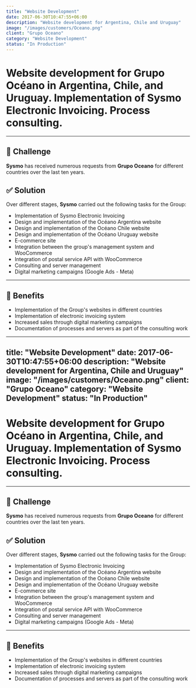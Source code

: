 ```yaml
---
title: "Website Development"
date: 2017-06-30T10:47:55+06:00
description: "Website development for Argentina, Chile and Uruguay"
image: "/images/customers/Oceano.png"
client: "Grupo Oceano"
category: "Website Development"
status: "In Production"
---
```

# Website development for Grupo Océano in Argentina, Chile, and Uruguay. Implementation of Sysmo Electronic Invoicing. Process consulting.

---

## 🎯 Challenge

**Sysmo** has received numerous requests from **Grupo Oceano** for different countries over the last ten years.

## ✅ Solution

Over different stages, **Sysmo** carried out the following tasks for the Group:
- Implementation of Sysmo Electronic Invoicing
- Design and implementation of the Océano Argentina website
- Design and implementation of the Océano Chile website
- Design and implementation of the Océano Uruguay website
- E-commerce site
- Integration between the group's management system and WooCommerce
- Integration of postal service API with WooCommerce
- Consulting and server management
- Digital marketing campaigns (Google Ads - Meta)

---

## 🧩 Benefits

- Implementation of the Group's websites in different countries
- Implementation of electronic invoicing system
- Increased sales through digital marketing campaigns
- Documentation of processes and servers as part of the consulting work
---
title: "Website Development"
date: 2017-06-30T10:47:55+06:00
description: "Website development for Argentina, Chile and Uruguay"
image: "/images/customers/Oceano.png"
client: "Grupo Oceano"
category: "Website Development"
status: "In Production"
---
# Website development for Grupo Océano in Argentina, Chile, and Uruguay. Implementation of Sysmo Electronic Invoicing. Process consulting.

---

## 🎯 Challenge

**Sysmo** has received numerous requests from **Grupo Oceano** for different countries over the last ten years.

## ✅ Solution

Over different stages, **Sysmo** carried out the following tasks for the Group:
- Implementation of Sysmo Electronic Invoicing
- Design and implementation of the Océano Argentina website
- Design and implementation of the Océano Chile website
- Design and implementation of the Océano Uruguay website
- E-commerce site
- Integration between the group's management system and WooCommerce
- Integration of postal service API with WooCommerce
- Consulting and server management
- Digital marketing campaigns (Google Ads - Meta)

---

## 🧩 Benefits

- Implementation of the Group's websites in different countries
- Implementation of electronic invoicing system
- Increased sales through digital marketing campaigns
- Documentation of processes and servers as part of the consulting work
